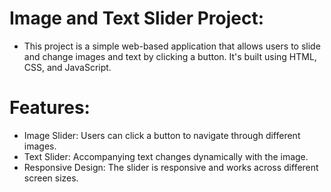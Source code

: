 # Image and Text Slider Project:
- This project is a simple web-based application that allows users to slide and change images and text by clicking a button. It's built using HTML, CSS, and JavaScript.

# Features:
- Image Slider: Users can click a button to navigate through different images.
- Text Slider: Accompanying text changes dynamically with the image.
- Responsive Design: The slider is responsive and works across different screen sizes.



 
 
